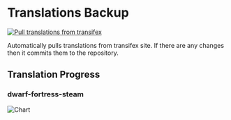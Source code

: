 # Translations Backup

[![Pull translations from transifex](https://github.com/dfint/translations-backup/actions/workflows/pull-translations.yml/badge.svg)](https://github.com/dfint/translations-backup/actions/workflows/pull-translations.yml)

Automatically pulls translations from transifex site. If there are any changes then it commits them to the repository.

## Translation Progress

### dwarf-fortress-steam

![Chart](https://quickchart.io/chart/render/sf-88e4f4d2-0c1f-4a9f-bf96-535c37846d31)
<!--
### dwarf-fortress

![Chart](https://quickchart.io/chart/render/sf-77f8a0f5-f1ff-485d-b961-8eee25147a96)
-->